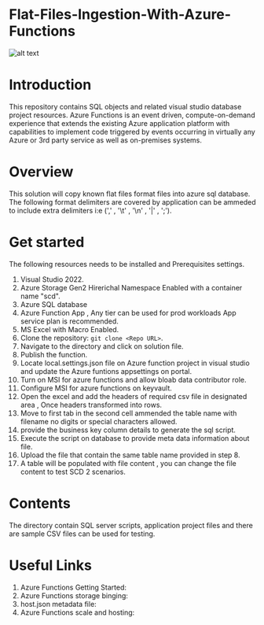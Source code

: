 # Flat-Files-Ingestion-With-Azure-Functions

![alt text](https://github.com/datalonewarrior/Flat-Files-Ingestion-With-Azure-Functions/blob/master/Az_Function_Event_Driven_V1.png?raw=true)

# Introduction
This repository contains SQL objects and related visual studio database project resources.
Azure Functions is an event driven, compute-on-demand experience that extends the existing Azure application platform with capabilities to implement code triggered by events occurring in virtually any Azure or 3rd party service as well as on-premises systems. 

# Overview
This solution will copy known flat files format files into azure sql database. The following format delimiters are covered by application can be ammeded to include extra delimiters i:e (',' , '\t' , '\n' , '|' , ';').

# Get started
The following resources needs to be installed and Prerequisites settings.

1.	Visual Studio 2022.
2.	Azure Storage Gen2 Hirerichal Namespace Enabled with a container name "scd".
3. Azure SQL database
4. Azure Function App , Any tier can be used for prod workloads App service plan is recommended.
5. MS Excel with Macro Enabled.
6. Clone the repository: `git clone <Repo URL>`.
7. Navigate to the directory and click on solution file.
8. Publish the function.
9. Locate local.settings.json file on Azure function project in visual studio and update the Azure funtions appsettings on portal.
10. Turn on MSI for azure functions and allow bloab data contributor role.
11. Configure MSI for azure functions on keyvault.
12. Open the excel and add the headers of required csv file in designated area , Once headers transformed into rows.
13. Move to first tab in the second cell ammended the table name with filename no digits or special characters allowed.
14. provide the business key column details to generate the sql script.
15. Execute the script on database to provide meta data information about file.
16. Upload the file that contain the same table name provided in step 8.
17. A table will be populated with file content , you can change the file content to test SCD 2 scenarios.

# Contents
The directory contain SQL server scripts, application project files and there are sample CSV files can be used for testing.

#  Useful Links 
 1. Azure Functions Getting Started:[](https://docs.microsoft.com/en-us/azure/azure-functions/functions-create-first-azure-function)
 2. Azure Functions storage binging:[](https//docs.microsoft.com/en-us/azure/azure-functions/functions-bindings-storage-blob)
 4. host.json metadata file: [](https://docs.microsoft.com/en-us/azure/azure-functions/functions-host-json#functiontimeout)
 5. Azure Functions scale and hosting:[](https://docs.microsoft.com/en-us/azure/azure-functions/functions-scale)
 

